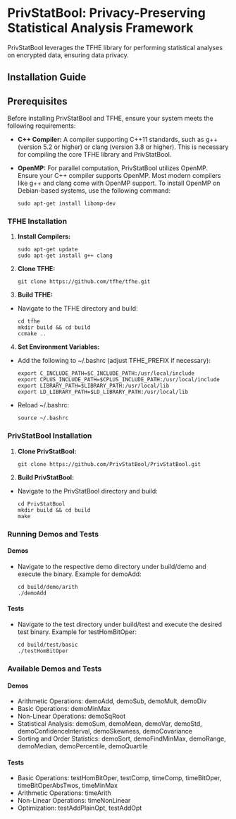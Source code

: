 # PrivStatBool: Privacy-Preserving Statistical Analysis Framework

PrivStatBool leverages the TFHE library for performing statistical analyses on encrypted data, ensuring data privacy.

## Installation Guide

## Prerequisites

Before installing PrivStatBool and TFHE, ensure your system meets the following requirements:

- **C++ Compiler:** A compiler supporting C++11 standards, such as g++ (version 5.2 or higher) or clang (version 3.8 or higher). This is necessary for compiling the core TFHE library and PrivStatBool.
  
- **OpenMP:** For parallel computation, PrivStatBool utilizes OpenMP. Ensure your C++ compiler supports OpenMP. Most modern compilers like g++ and clang come with OpenMP support. To install OpenMP on Debian-based systems, use the following command:
  ```shell
  sudo apt-get install libomp-dev

### TFHE Installation

1. **Install Compilers:**
   ```shell
   sudo apt-get update
   sudo apt-get install g++ clang

2. **Clone TFHE:**
   ```shell
   git clone https://github.com/tfhe/tfhe.git

3. **Build TFHE:**
- Navigate to the TFHE directory and build:
   ```shell
  cd tfhe
  mkdir build && cd build
  ccmake ..

4. **Set Environment Variables:**
- Add the following to ~/.bashrc (adjust TFHE_PREFIX if necessary):
   ```shell
  export C_INCLUDE_PATH=$C_INCLUDE_PATH:/usr/local/include
  export CPLUS_INCLUDE_PATH=$CPLUS_INCLUDE_PATH:/usr/local/include
  export LIBRARY_PATH=$LIBRARY_PATH:/usr/local/lib
  export LD_LIBRARY_PATH=$LD_LIBRARY_PATH:/usr/local/lib

- Reload ~/.bashrc:
   ```shell
   source ~/.bashrc

### PrivStatBool Installation

1. **Clone PrivStatBool:**
   ```shell
   git clone https://github.com/PrivStatBool/PrivStatBool.git

2. **Build PrivStatBool:**
- Navigate to the PrivStatBool directory and build:
   ```shell
   cd PrivStatBool
   mkdir build && cd build
   make

### Running Demos and Tests
#### Demos
- Navigate to the respective demo directory under build/demo and execute the binary. Example for demoAdd:
   ```shell
   cd build/demo/arith
   ./demoAdd

#### Tests
- Navigate to the test directory under build/test and execute the desired test binary. Example for testHomBitOper:
   ```shell
   cd build/test/basic
   ./testHomBitOper

### Available Demos and Tests
#### Demos
- Arithmetic Operations: demoAdd, demoSub, demoMult, demoDiv
- Basic Operations: demoMinMax
- Non-Linear Operations: demoSqRoot
- Statistical Analysis: demoSum, demoMean, demoVar, demoStd, demoConfidenceInterval, demoSkewness, demoCovariance
- Sorting and Order Statistics: demoSort, demoFindMinMax, demoRange, demoMedian, demoPercentile, demoQuartile

#### Tests
- Basic Operations: testHomBitOper, testComp, timeComp, timeBitOper, timeBitOperAbsTwos, timeMinMax
- Arithmetic Operations: timeArith
- Non-Linear Operations: timeNonLinear
- Optimization: testAddPlainOpt, testAddOpt



